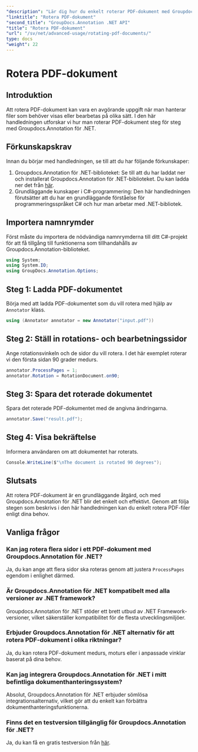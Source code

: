 ```yaml
---
"description": "Lär dig hur du enkelt roterar PDF-dokument med Groupdocs.Annotation för .NET. Förbättra effektiviteten i dokumenthanteringen."
"linktitle": "Rotera PDF-dokument"
"second_title": "GroupDocs.Annotation .NET API"
"title": "Rotera PDF-dokument"
"url": "/sv/net/advanced-usage/rotating-pdf-documents/"
type: docs
"weight": 22
---
```


# Rotera PDF-dokument

## Introduktion
Att rotera PDF-dokument kan vara en avgörande uppgift när man hanterar filer som behöver visas eller bearbetas på olika sätt. I den här handledningen utforskar vi hur man roterar PDF-dokument steg för steg med Groupdocs.Annotation för .NET.
## Förkunskapskrav
Innan du börjar med handledningen, se till att du har följande förkunskaper:
1. Groupdocs.Annotation för .NET-biblioteket: Se till att du har laddat ner och installerat Groupdocs.Annotation för .NET-biblioteket. Du kan ladda ner det från [här](https://releases.groupdocs.com/annotation/net/).
2. Grundläggande kunskaper i C#-programmering: Den här handledningen förutsätter att du har en grundläggande förståelse för programmeringsspråket C# och hur man arbetar med .NET-bibliotek.

## Importera namnrymder
Först måste du importera de nödvändiga namnrymderna till ditt C#-projekt för att få tillgång till funktionerna som tillhandahålls av Groupdocs.Annotation-biblioteket.
```csharp
using System;
using System.IO;
using GroupDocs.Annotation.Options;
```
## Steg 1: Ladda PDF-dokumentet
Börja med att ladda PDF-dokumentet som du vill rotera med hjälp av `Annotator` klass.
```csharp
using (Annotator annotator = new Annotator("input.pdf"))
```
## Steg 2: Ställ in rotations- och bearbetningssidor
Ange rotationsvinkeln och de sidor du vill rotera. I det här exemplet roterar vi den första sidan 90 grader medurs.
```csharp
annotator.ProcessPages = 1;
annotator.Rotation = RotationDocument.on90;
```
## Steg 3: Spara det roterade dokumentet
Spara det roterade PDF-dokumentet med de angivna ändringarna.
```csharp
annotator.Save("result.pdf");
```
## Steg 4: Visa bekräftelse
Informera användaren om att dokumentet har roterats.
```csharp
Console.WriteLine($"\nThe document is rotated 90 degrees");
```

## Slutsats
Att rotera PDF-dokument är en grundläggande åtgärd, och med Groupdocs.Annotation för .NET blir det enkelt och effektivt. Genom att följa stegen som beskrivs i den här handledningen kan du enkelt rotera PDF-filer enligt dina behov.
## Vanliga frågor
### Kan jag rotera flera sidor i ett PDF-dokument med Groupdocs.Annotation för .NET?
Ja, du kan ange att flera sidor ska roteras genom att justera `ProcessPages` egendom i enlighet därmed.
### Är Groupdocs.Annotation för .NET kompatibelt med alla versioner av .NET framework?
Groupdocs.Annotation för .NET stöder ett brett utbud av .NET Framework-versioner, vilket säkerställer kompatibilitet för de flesta utvecklingsmiljöer.
### Erbjuder Groupdocs.Annotation för .NET alternativ för att rotera PDF-dokument i olika riktningar?
Ja, du kan rotera PDF-dokument medurs, moturs eller i anpassade vinklar baserat på dina behov.
### Kan jag integrera Groupdocs.Annotation för .NET i mitt befintliga dokumenthanteringssystem?
Absolut, Groupdocs.Annotation för .NET erbjuder sömlösa integrationsalternativ, vilket gör att du enkelt kan förbättra dokumenthanteringsfunktionerna.
### Finns det en testversion tillgänglig för Groupdocs.Annotation för .NET?
Ja, du kan få en gratis testversion från [här](https://releases.groupdocs.com/).
